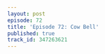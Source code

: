 ```yaml
---
layout: post
episode: 72
title: 'Episode 72: Cow Bell'
published: true
track_id: 347263621
---
```

<div class='list post-player' track='{{page.track_id}}'></div>
